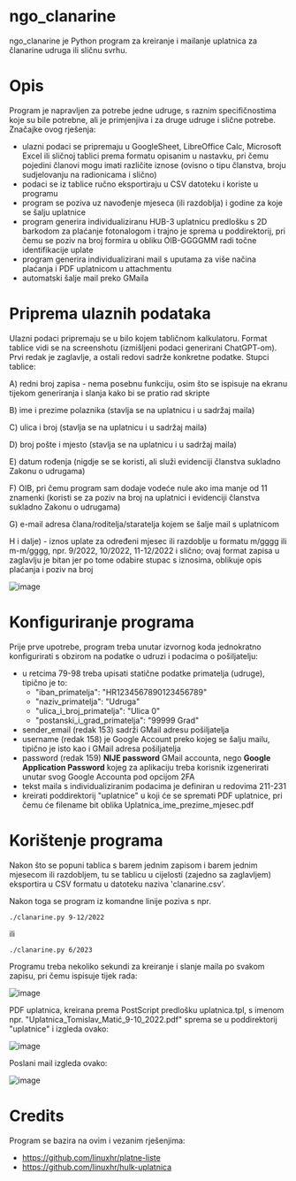 # ngo_clanarine

ngo_clanarine je Python program za kreiranje i mailanje uplatnica za članarine udruga ili sličnu svrhu.

# Opis

Program je napravljen za potrebe jedne udruge, s raznim specifičnostima koje su bile potrebne, ali je primjenjiva i za druge udruge i slične potrebe. Značajke ovog rješenja:
* ulazni podaci se pripremaju u GoogleSheet, LibreOffice Calc, Microsoft Excel ili sličnoj tablici prema formatu opisanim u nastavku, pri čemu pojedini članovi mogu imati različite iznose (ovisno o tipu članstva, broju sudjelovanju na radionicama i slično)
* podaci se iz tablice ručno eksportiraju u CSV datoteku i koriste u programu
* program se poziva uz navođenje mjeseca (ili razdoblja) i godine za koje se šalju uplatnice
* program generira individualiziranu HUB-3 uplatnicu predlošku s 2D barkodom za plaćanje fotonalogom i trajno je sprema u poddirektorij, pri čemu se poziv na broj formira u obliku OIB-GGGGMM radi točne identifikacije uplate
* program generira individualizirani mail s uputama za više načina plaćanja i PDF uplatnicom u attachmentu
* automatski šalje mail preko GMaila

# Priprema ulaznih podataka

Ulazni podaci pripremaju se u bilo kojem tabličnom kalkulatoru. Format tablice vidi se na screenshotu (izmišljeni podaci generirani ChatGPT-om). Prvi redak je zaglavlje, a ostali redovi sadrže konkretne podatke. Stupci tablice:

A) redni broj zapisa - nema posebnu funkciju, osim što se ispisuje na ekranu tijekom generiranja i slanja kako bi se pratio rad skripte

B) ime i prezime polaznika (stavlja se na uplatnicu i u sadržaj maila)

C) ulica i broj (stavlja se na uplatnicu i u sadržaj maila)

D) broj pošte i mjesto (stavlja se na uplatnicu i u sadržaj maila)

E) datum rođenja (nigdje se se koristi, ali služi evidenciji članstva sukladno Zakonu o udrugama)

F) OIB, pri čemu program sam dodaje vodeće nule ako ima manje od 11 znamenki (koristi se za poziv na broj na uplatnici i evidenciji članstva sukladno Zakonu o udrugama)

G) e-mail adresa člana/roditelja/staratelja kojem se šalje mail s uplatnicom

H i dalje) - iznos uplate za određeni mjesec ili razdoblje u formatu m/gggg ili m-m/gggg, npr. 9/2022, 10/2022, 11-12/2022 i slično; ovaj format zapisa u zaglavlju je bitan jer po tome odabire stupac s iznosima, oblikuje opis plaćanja i poziv na broj

![image](https://github.com/igustin/ngo_clanarine/assets/1834262/a947136e-6c89-46bb-a278-bd09a6ec9e86)

# Konfiguriranje programa

Prije prve upotrebe, program treba unutar izvornog koda jednokratno konfigurirati s obzirom na podatke o udruzi i podacima o pošiljatelju:

* u retcima 79-98 treba upisati statične podatke primatelja (udruge), tipično je to:
  * "iban_primatelja": "HR1234567890123456789"
  * "naziv_primatelja": "Udruga"
  * "ulica_i_broj_primatelja": "Ulica 0"
  * "postanski_i_grad_primatelja": "99999 Grad"
* sender_email (redak 153) sadrži GMail adresu pošiljatelja
* username (redak 158) je Google Account preko kojeg se šalju mailu, tipično je isto kao i GMail adresa pošiljatelja
* password (redak 159) **NIJE password** GMail accounta, nego **Google Application Password** kojeg za aplikaciju treba korisnik izgenerirati unutar svog Google Accounta pod opcijom 2FA
* tekst maila s individualiziranim podacima je definiran u redovima 211-231
* kreirati poddirektorij "uplatnice" u koji će se spremati PDF uplatnice, pri čemu će filename bit oblika Uplatnica_ime_prezime_mjesec.pdf

# Korištenje programa

Nakon što se popuni tablica s barem jednim zapisom i barem jednim mjesecom ili razdobljem, tu se tablicu u cijelosti (zajedno sa zaglavljem) eksportira u CSV formatu u datoteku naziva 'clanarine.csv'.

Nakon toga se program iz komandne linije poziva s npr.

```
./clanarine.py 9-12/2022
```

ili

```
./clanarine.py 6/2023
```

Programu treba nekoliko sekundi za kreiranje i slanje maila po svakom zapisu, pri čemu ispisuje tijek rada:

![image](https://github.com/igustin/ngo_clanarine/assets/1834262/0ec384fa-ee70-481b-9334-ebc241b2874c)

PDF uplatnica, kreirana prema PostScript predlošku uplatnica.tpl, s imenom npr. "Uplatnica_Tomislav_Matić_9-10_2022.pdf" sprema se u poddirektorij "uplatnice" i izgleda ovako:

![image](https://github.com/igustin/ngo_clanarine/assets/1834262/d6643821-7db8-4db4-917a-0d3e32e3dfa2)

Poslani mail izgleda ovako:

![image](https://github.com/igustin/ngo_clanarine/assets/1834262/11d7f138-940e-44fc-a3fe-5e0ddbb3bf4a)

# Credits

Program se bazira na ovim i vezanim rješenjima:
* https://github.com/linuxhr/platne-liste
* https://github.com/linuxhr/hulk-uplatnica
